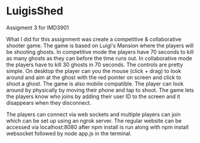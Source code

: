# LuigisShed
Assigment 3 for IMD3901

What I did for this assignment was create a competitive & collaborative shooter game. The game is based on Luigi's Mansion where the players will be shooting ghosts. In competitive mode the players have 70 seconds to kill as many ghosts as they can before the time runs out. In collaborative mode the players have to kill 30 ghosts in 70 seconds. The controls are pretty simple. On desktop the player can you the mouse (click + drag) to look around and aim at the ghost with the red pointer on screen and click to shoot a ghost. The game is also mobile compatible. The player can look around by physically by moving their phone and tap to shoot. The game lets the players know who joins by adding their user ID to the screen and it disappears when they disconnect.

The players can connect via web sockets and multiple players can join which can be set up using an ngrok server. The regular website can be accessed via localhost:8080 after npm install is run along with npm install websocket followed by node app.js in the terminal. 
